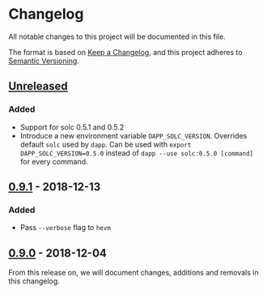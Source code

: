 # Changelog
All notable changes to this project will be documented in this file.

The format is based on [Keep a Changelog](https://keepachangelog.com/en/1.0.0/),
and this project adheres to [Semantic Versioning](https://semver.org/spec/v2.0.0.html).

## [Unreleased]
### Added
- Support for solc 0.5.1 and 0.5.2
- Introduce a new environment variable `DAPP_SOLC_VERSION`. Overrides default `solc` used by `dapp`. Can be used with `export DAPP_SOLC_VERSION=0.5.0` instead of `dapp --use solc:0.5.0 [command]` for every command.

## [0.9.1] - 2018-12-13
### Added
- Pass `--verbose` flag to `hevm`

## [0.9.0] - 2018-12-04

From this release on, we will document changes, additions and removals in this
changelog.

[Unreleased]: https://github.com/dapphub/dapptools/compare/dapp/0.9.1...HEAD
[0.9.1]: https://github.com/dapphub/dapptools/tree/dapp/0.9.1
[0.9.0]: https://github.com/dapphub/dapptools/tree/dapp/0.9.0
